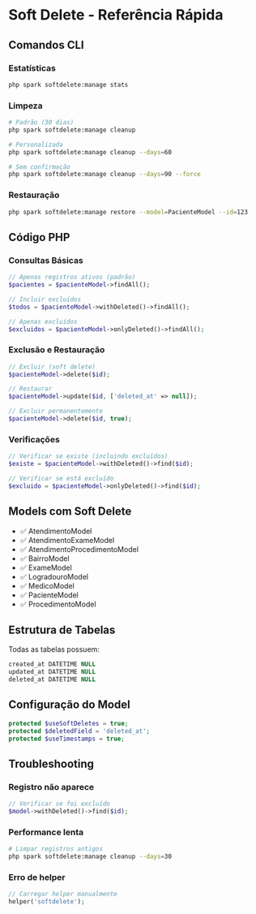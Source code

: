 # Soft Delete - Referência Rápida

## Comandos CLI

### Estatísticas
```bash
php spark softdelete:manage stats
```

### Limpeza
```bash
# Padrão (30 dias)
php spark softdelete:manage cleanup

# Personalizada
php spark softdelete:manage cleanup --days=60

# Sem confirmação
php spark softdelete:manage cleanup --days=90 --force
```

### Restauração
```bash
php spark softdelete:manage restore --model=PacienteModel --id=123
```

## Código PHP

### Consultas Básicas
```php
// Apenas registros ativos (padrão)
$pacientes = $pacienteModel->findAll();

// Incluir excluídos
$todos = $pacienteModel->withDeleted()->findAll();

// Apenas excluídos
$excluidos = $pacienteModel->onlyDeleted()->findAll();
```

### Exclusão e Restauração
```php
// Excluir (soft delete)
$pacienteModel->delete($id);

// Restaurar
$pacienteModel->update($id, ['deleted_at' => null]);

// Excluir permanentemente
$pacienteModel->delete($id, true);
```

### Verificações
```php
// Verificar se existe (incluindo excluídos)
$existe = $pacienteModel->withDeleted()->find($id);

// Verificar se está excluído
$excluido = $pacienteModel->onlyDeleted()->find($id);
```

## Models com Soft Delete

- ✅ AtendimentoModel
- ✅ AtendimentoExameModel  
- ✅ AtendimentoProcedimentoModel
- ✅ BairroModel
- ✅ ExameModel
- ✅ LogradouroModel
- ✅ MedicoModel
- ✅ PacienteModel
- ✅ ProcedimentoModel

## Estrutura de Tabelas

Todas as tabelas possuem:
```sql
created_at DATETIME NULL
updated_at DATETIME NULL  
deleted_at DATETIME NULL
```

## Configuração do Model

```php
protected $useSoftDeletes = true;
protected $deletedField = 'deleted_at';
protected $useTimestamps = true;
```

## Troubleshooting

### Registro não aparece
```php
// Verificar se foi excluído
$model->withDeleted()->find($id);
```

### Performance lenta
```bash
# Limpar registros antigos
php spark softdelete:manage cleanup --days=30
```

### Erro de helper
```php
// Carregar helper manualmente
helper('softdelete');
```
